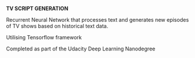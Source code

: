 **TV SCRIPT GENERATION**

Recurrent Neural Network that processes text and generates new episodes of TV shows based on historical text data.

Utilising Tensorflow framework

Completed as part of the Udacity Deep Learning Nanodegree 

